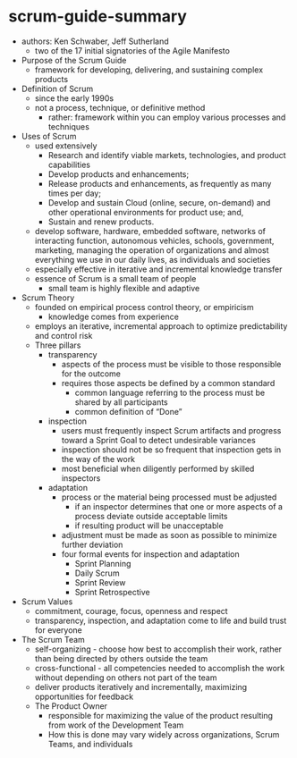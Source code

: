 # scrum-guide-summary
* authors: Ken Schwaber, Jeff Sutherland
    * two of the 17 initial signatories of the Agile Manifesto
* Purpose of the Scrum Guide
    *  framework for developing, delivering, and sustaining complex products
* Definition of Scrum
    * since the early 1990s
    * not a process, technique, or definitive method
        * rather: framework within you can employ various processes and techniques
* Uses of Scrum
    * used extensively
        * Research and identify viable markets, technologies, and product capabilities
        * Develop products and enhancements;
        * Release products and enhancements, as frequently as many times per day;
        * Develop and sustain Cloud (online, secure, on-demand) and other operational
        environments for product use; and,
        * Sustain and renew products.
    * develop software, hardware, embedded software, networks of
      interacting function, autonomous vehicles, schools, government, marketing, managing the
      operation of organizations and almost everything we use in our daily lives, as individuals and
      societies
    * especially effective in iterative and incremental knowledge transfer
    * essence of Scrum is a small team of people
        * small team is highly flexible and adaptive
* Scrum Theory
    * founded on empirical process control theory, or empiricism
        * knowledge comes from experience
    * employs an iterative, incremental approach to optimize predictability and control risk
    * Three pillars
        * transparency
            * aspects of the process must be visible to those responsible for the outcome
            * requires those aspects be defined by a common standard
                * common language referring to the process must be shared by all participants
                * common definition of “Done”
        * inspection
            * users must frequently inspect Scrum artifacts and progress toward a Sprint Goal to detect
              undesirable variances
            * inspection should not be so frequent that inspection gets in the way of the work
            * most beneficial when diligently performed by skilled inspectors
        * adaptation
            * process or the material being processed must be adjusted
                * if an inspector determines that one or more aspects of a process deviate outside 
                acceptable limits
                * if resulting product will be unacceptable
            * adjustment must be made as soon as possible to minimize further deviation
            * four formal events for inspection and adaptation
                * Sprint Planning
                * Daily Scrum
                * Sprint Review
                * Sprint Retrospective
* Scrum Values
    * commitment, courage, focus, openness and respect
    * transparency, inspection, and adaptation come to life and build trust for everyone
* The Scrum Team
    * self-organizing - choose how best to accomplish their work, rather than being directed by 
    others outside the team
    * cross-functional - all competencies needed to accomplish the work without depending on others not
    part of the team
    * deliver products iteratively and incrementally, maximizing opportunities for feedback
    * The Product Owner
        * responsible for maximizing the value of the product resulting from work of the Development Team
        * How this is done may vary widely across organizations, Scrum Teams,
          and individuals